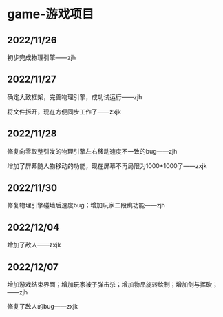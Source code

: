 # game-游戏项目

## 2022/11/26

初步完成物理引擎——zjh

## 2022/11/27

确定大致框架，完善物理引擎，成功试运行——zjh

将文件拆开，现在方便同步工作了——zxjk

## 2022/11/28

修复向零取整引发的物理引擎左右移动速度不一致的bug——zjh

增加了屏幕随人物移动的功能，现在屏幕不再局限为1000*1000了——zxjk

## 2022/11/30

修复物理引擎碰墙后速度bug；增加玩家二段跳功能——zjh

## 2022/12/04

增加了敌人——zxjk

## 2022/12/07

增加游戏结束界面；增加玩家被子弹击杀；增加物品旋转绘制；增加剑与挥砍；——zjh

修复了敌人的bug——zxjk